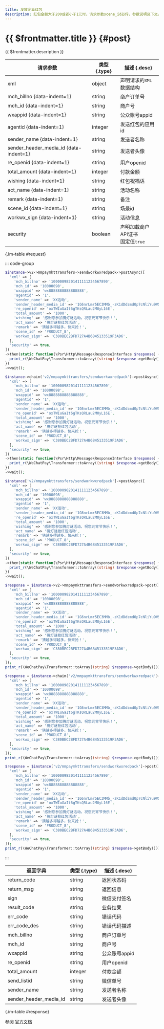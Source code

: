 ```yaml
---
title: 发放企业红包
description: 红包金额大于200或者小于1元时，请求参数scene_id必传，参数说明见下文。根据监管要求，新申请商户号使用现金红包需要满足两个条件：1、入驻时间超过90天 2、连续正常交易30天。移动应用的appid无法使用红包接口。
---
```


# {{ $frontmatter.title }} {#post}

{{ $frontmatter.description }}

| 请求参数 | 类型 {.type} | 描述 {.desc}
| --- | --- | ---
| xml | object | 声明请求的`XML`数据结构
| mch_billno {data-indent=1} | string | 商户订单号
| mch_id {data-indent=1} | string | 商户号
| wxappid {data-indent=1} | string | 公众账号appid
| agentid {data-indent=1} | integer | 发送红包的应用id
| sender_name {data-indent=1} | string | 发送者名称
| sender_header_media_id {data-indent=1} | string | 发送者头像
| re_openid {data-indent=1} | string | 用户openid
| total_amount {data-indent=1} | integer | 付款金额
| wishing {data-indent=1} | string | 红包祝福语
| act_name {data-indent=1} | string | 活动名称
| remark {data-indent=1} | string | 备注
| scene_id {data-indent=1} | string | 场景id
| workwx_sign {data-indent=1} | string | 活动信息
| security | boolean | 声明加载商户API证书<br/>固定值`true`

{.im-table #request}

::: code-group

```php [异步纯链式]
$instance->v2->mmpaymkttransfers->sendworkwxredpack->postAsync([
  'xml' => [
    'mch_billno' => '10000098201411111234567890',
    'mch_id' => '10000098',
    'wxappid' => 'wx8888888888888888',
    'agentid' => '1',
    'sender_name' => 'XX活动',
    'sender_header_media_id' => '1G6nrLmr5EC3MMb_-zK1dDdzmd0p7cNliYu9V5w7o8K0',
    're_openid' => 'oxTWIuGaIt6gTKsQRLau2M0yL16E',
    'total_amount' => '1000',
    'wishing' => '感谢您参加猜灯谜活动，祝您元宵节快乐！',
    'act_name' => '猜灯谜抢红包活动',
    'remark' => '猜越多得越多，快来抢！',
    'scene_id' => 'PRODUCT_8',
    'workwx_sign' => 'C380BEC2BFD727A4B6845133519F3AD6',
  ],
  'security' => true,
])
->then(static function(\Psr\Http\Message\ResponseInterface $response) {
  print_r(\WeChatPay\Transformer::toArray((string) $response->getBody()));
})
->wait();
```

```php [异步声明式]
$instance->chain('v2/mmpaymkttransfers/sendworkwxredpack')->postAsync([
  'xml' => [
    'mch_billno' => '10000098201411111234567890',
    'mch_id' => '10000098',
    'wxappid' => 'wx8888888888888888',
    'agentid' => '1',
    'sender_name' => 'XX活动',
    'sender_header_media_id' => '1G6nrLmr5EC3MMb_-zK1dDdzmd0p7cNliYu9V5w7o8K0',
    're_openid' => 'oxTWIuGaIt6gTKsQRLau2M0yL16E',
    'total_amount' => '1000',
    'wishing' => '感谢您参加猜灯谜活动，祝您元宵节快乐！',
    'act_name' => '猜灯谜抢红包活动',
    'remark' => '猜越多得越多，快来抢！',
    'scene_id' => 'PRODUCT_8',
    'workwx_sign' => 'C380BEC2BFD727A4B6845133519F3AD6',
  ],
  'security' => true,
])
->then(static function(\Psr\Http\Message\ResponseInterface $response) {
  print_r(\WeChatPay\Transformer::toArray((string) $response->getBody()));
})
->wait();
```

```php [异步属性式]
$instance['v2/mmpaymkttransfers/sendworkwxredpack']->postAsync([
  'xml' => [
    'mch_billno' => '10000098201411111234567890',
    'mch_id' => '10000098',
    'wxappid' => 'wx8888888888888888',
    'agentid' => '1',
    'sender_name' => 'XX活动',
    'sender_header_media_id' => '1G6nrLmr5EC3MMb_-zK1dDdzmd0p7cNliYu9V5w7o8K0',
    're_openid' => 'oxTWIuGaIt6gTKsQRLau2M0yL16E',
    'total_amount' => '1000',
    'wishing' => '感谢您参加猜灯谜活动，祝您元宵节快乐！',
    'act_name' => '猜灯谜抢红包活动',
    'remark' => '猜越多得越多，快来抢！',
    'scene_id' => 'PRODUCT_8',
    'workwx_sign' => 'C380BEC2BFD727A4B6845133519F3AD6',
  ],
  'security' => true,
])
->then(static function(\Psr\Http\Message\ResponseInterface $response) {
  print_r(\WeChatPay\Transformer::toArray((string) $response->getBody()));
})
->wait();
```

```php [同步纯链式]
$response = $instance->v2->mmpaymkttransfers->sendworkwxredpack->post([
  'xml' => [
    'mch_billno' => '10000098201411111234567890',
    'mch_id' => '10000098',
    'wxappid' => 'wx8888888888888888',
    'agentid' => '1',
    'sender_name' => 'XX活动',
    'sender_header_media_id' => '1G6nrLmr5EC3MMb_-zK1dDdzmd0p7cNliYu9V5w7o8K0',
    're_openid' => 'oxTWIuGaIt6gTKsQRLau2M0yL16E',
    'total_amount' => '1000',
    'wishing' => '感谢您参加猜灯谜活动，祝您元宵节快乐！',
    'act_name' => '猜灯谜抢红包活动',
    'remark' => '猜越多得越多，快来抢！',
    'scene_id' => 'PRODUCT_8',
    'workwx_sign' => 'C380BEC2BFD727A4B6845133519F3AD6',
  ],
  'security' => true,
]);
print_r(\WeChatPay\Transformer::toArray((string) $response->getBody()));
```

```php [同步声明式]
$response = $instance->chain('v2/mmpaymkttransfers/sendworkwxredpack')->post([
  'xml' => [
    'mch_billno' => '10000098201411111234567890',
    'mch_id' => '10000098',
    'wxappid' => 'wx8888888888888888',
    'agentid' => '1',
    'sender_name' => 'XX活动',
    'sender_header_media_id' => '1G6nrLmr5EC3MMb_-zK1dDdzmd0p7cNliYu9V5w7o8K0',
    're_openid' => 'oxTWIuGaIt6gTKsQRLau2M0yL16E',
    'total_amount' => '1000',
    'wishing' => '感谢您参加猜灯谜活动，祝您元宵节快乐！',
    'act_name' => '猜灯谜抢红包活动',
    'remark' => '猜越多得越多，快来抢！',
    'scene_id' => 'PRODUCT_8',
    'workwx_sign' => 'C380BEC2BFD727A4B6845133519F3AD6',
  ],
  'security' => true,
]);
print_r(\WeChatPay\Transformer::toArray((string) $response->getBody()));
```

```php [同步属性式]
$response = $instance['v2/mmpaymkttransfers/sendworkwxredpack']->post([
  'xml' => [
    'mch_billno' => '10000098201411111234567890',
    'mch_id' => '10000098',
    'wxappid' => 'wx8888888888888888',
    'agentid' => '1',
    'sender_name' => 'XX活动',
    'sender_header_media_id' => '1G6nrLmr5EC3MMb_-zK1dDdzmd0p7cNliYu9V5w7o8K0',
    're_openid' => 'oxTWIuGaIt6gTKsQRLau2M0yL16E',
    'total_amount' => '1000',
    'wishing' => '感谢您参加猜灯谜活动，祝您元宵节快乐！',
    'act_name' => '猜灯谜抢红包活动',
    'remark' => '猜越多得越多，快来抢！',
    'scene_id' => 'PRODUCT_8',
    'workwx_sign' => 'C380BEC2BFD727A4B6845133519F3AD6',
  ],
  'security' => true,
]);
print_r(\WeChatPay\Transformer::toArray((string) $response->getBody()));
```

:::

| 返回字典 | 类型 {.type} | 描述 {.desc}
| --- | --- | ---
| return_code | string | 返回状态码
| return_msg | string | 返回信息
| sign | string | 微信支付签名
| result_code | string | 业务结果
| err_code | string | 错误代码
| err_code_des | string | 错误代码描述
| mch_billno | string | 商户订单号
| mch_id | string | 商户号
| wxappid | string | 公众账号appid
| re_openid | string | 用户openid
| total_amount | integer | 付款金额
| send_listid | string | 微信单号
| sender_name | string | 发送者名称
| sender_header_media_id | string | 发送者头像

{.im-table #response}

参阅 [官方文档](https://open.work.weixin.qq.com/api/doc/90000/90135/90275)

